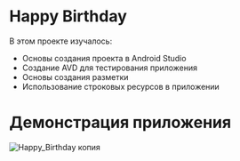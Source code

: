 # Happy Birthday
В этом проекте изучалось:
- Основы создания проекта в Android Studio
- Создание AVD для тестирования приложения
- Основы создания разметки
- Использование строковых ресурсов в приложении

# Демонстрация приложения
![Happy_Birthday копия](https://github.com/Aleksei-L/Happy_Birthday/assets/35473340/27387ddc-ae68-410a-90e0-3278f39804ea)
